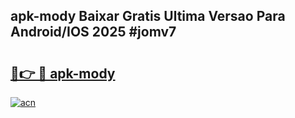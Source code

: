 ## apk-mody Baixar Gratis Ultima Versao Para Android/IOS 2025 #jomv7

# <h2><a href="https://ainizakaria.my?title=apk-mody&ref=20M">🔗👉 🔴 apk-mody</a></h2>

[![acn](https://github.com/user-attachments/assets/0f9c940e-d8b0-45ae-aac7-cd30a18b3e1c)](https://ainizakaria.my?title=apk-mody&ref=20M)

